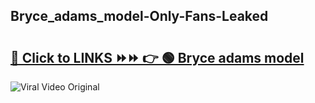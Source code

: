 
 ## Bryce_adams_model-Only-Fans-Leaked

# <h2><a href="https://clipsfans.com/Bryce_adams_model&ref=git">🔗 Click to LINKS ⏩⏩ 👉 🟢 Bryce adams model </a></h2>

<a href="https://clipsfans.com/Bryce_adams_model&ref=git" rel="nofollow" data-target="animated-image.originalLink"><img src="https://i.ibb.co.com/xMMVF88/686577567.gif" alt="Viral Video Original" style="max-width: 100%; display: inline-block;" data-target="animated-image.originalImage"></a>
